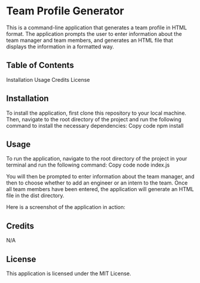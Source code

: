 # Team Profile Generator

This is a command-line application that generates a team profile in HTML format. The application prompts the user to enter information about the team manager and team members, and generates an HTML file that displays the information in a formatted way.

## Table of Contents

Installation
Usage
Credits
License

## Installation

To install the application, first clone this repository to your local machine. Then, navigate to the root directory of the project and run the following command to install the necessary dependencies:
Copy code
npm install

## Usage

To run the application, navigate to the root directory of the project in your terminal and run the following command:
Copy code
node index.js

You will then be prompted to enter information about the team manager, and then to choose whether to add an engineer or an intern to the team. Once all team members have been entered, the application will generate an HTML file in the dist directory.

Here is a screenshot of the application in action:

## Credits

N/A

## License

This application is licensed under the MIT License.
